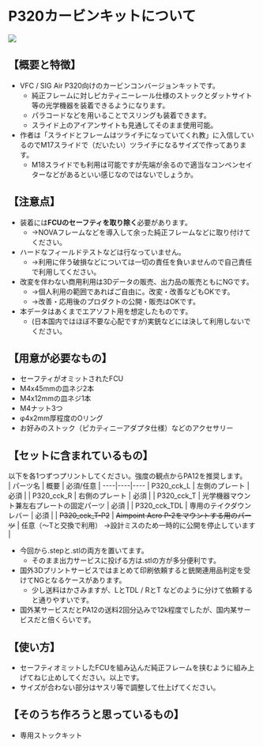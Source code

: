 # P320カービンキットについて
<image src=https://github.com/Qoo622/3D-print/blob/6a8b4064e4e8391d7b31eadb1da7990ca14f92f6/_image/P320/BA2BC6BB-C1B7-4B77-822F-E9AF61F78182.png>

## 【概要と特徴】
- VFC / SIG Air P320向けのカービンコンバージョンキットです。
  - 純正フレームに対しピカティニーレール仕様のストックとダットサイト等の光学機器を装着できるようになります。
  - パラコードなどを用いることでスリングも装着できます。
  - スライド上のアイアンサイトも見通してそのまま使用可能。
- 作者は「スライドとフレームはツライチになっていてくれ教」に入信しているのでM17スライドで（だいたい）ツライチになるサイズで作ってあります。
  - M18スライドでも利用は可能ですが先端が余るので適当なコンペンセイターなどがあるといい感じなのではないでしょうか。

## 【注意点】
- 装着には**FCUのセーフティを取り除く**必要があります。
  - →NOVAフレームなどを導入して余った純正フレームなどに取り付けてください。
- ハードなフィールドテストなどは行なっていません。
  - →利用に伴う破損などについては一切の責任を負いませんので自己責任で利用してください。
- 改変を伴わない商用利用は3Dデータの販売、出力品の販売ともにNGです。
  - →個人利用の範囲であればご自由に。改変・改善などもOKです。
  - →改善・応用後のプロダクトの公開・販売はOKです。
- 本データはあくまでエアソフト用を想定したものです。
  - (日本国内ではほぼ不要な心配ですが)実銃などには決して利用しないでください。

## 【用意が必要なもの】
- セーフティがオミットされたFCU
- M4x45mmの皿ネジ2本
- M4x12mmの皿ネジ1本
- M4ナット3つ
- φ4x2mm厚程度のOリング
- お好みのストック（ピカティニーアダプタ仕様）などのアクセサリー

## 【セットに含まれているもの】
以下を各1つずつプリントしてください。強度の観点からPA12を推奨します。  
| パーツ名  | 概要 | 必須/任意 |
----|----|---- 
| P320_cck_L | 左側のプレート | 必須 |
| P320_cck_R | 右側のプレート | 必須 |
| P320_cck_T | 光学機器マウント兼左右プレートの固定パーツ | 必須 |
| P320_cck_TDL | 専用のテイクダウンレバー | 必須 |
| ~~P320_cck_T-P2~~ | ~~Aimpoint Acro P-2をマウントする用のパーツ~~ | 任意（〜Tと交換で利用） →設計ミスのため一時的に公開を停止しています |

- 今回から.stepと.stlの両方を置いてます。
  - そのまま出力サービスに投げる方は.stlの方が多分便利です。
- 国外3Dプリントサービスではまとめて印刷依頼すると銃関連用品判定を受けてNGとなるケースがあります。
  - 少し送料はかさみますが、LとTDL / RとT などのように分けて依頼すると通りやすいです。
- 国外某サービスだとPA12の送料2回分込みで12k程度でしたが、国内某サービスだと倍くらいです。

## 【使い方】
- セーフティオミットしたFCUを組み込んだ純正フレームを挟むように組み上げてねじ止めしてください。以上です。
- サイズが合わない部分はヤスリ等で調整して仕上げてください。

## 【そのうち作ろうと思っているもの】
- 専用ストックキット
